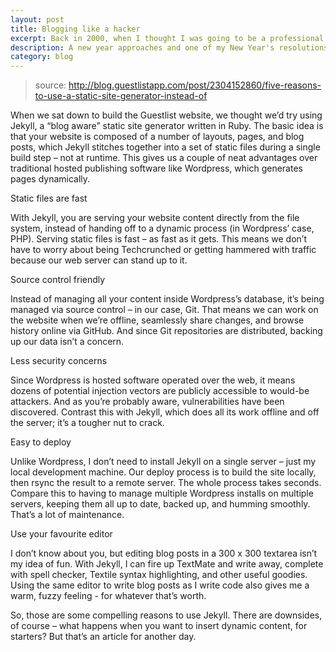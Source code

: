 ```yaml
---
layout: post
title: Blogging like a hacker
excerpt: Back in 2000, when I thought I was going to be a professional writer, I spent hours a day on LiveJournal doing writing practice with other aspiring poets and authors. Since then I’ve blogged at three different domains about web standards, print design, photography, Flash, illustration, information architecture, ColdFusion, package management, PHP, CSS, advertising, Ruby, Rails, and Erlang...
description: A new year approaches and one of my New Year's resolutions is to hack more. I began by creating a personal Jekyll blog. Little did I know that it was going to be so fun.
category: blog
---
```


> source: <http://blog.guestlistapp.com/post/2304152860/five-reasons-to-use-a-static-site-generator-instead-of>

When we sat down to build the Guestlist website, we thought we’d try using Jekyll, a “blog aware” static site generator written in Ruby. The basic idea is that your website is composed of a number of layouts, pages, and blog posts, which Jekyll stitches together into a set of static files during a single build step – not at runtime. This gives us a couple of neat advantages over traditional hosted publishing software like Wordpress, which generates pages dynamically.

Static files are fast

With Jekyll, you are serving your website content directly from the file system, instead of handing off to a dynamic process (in Wordpress’ case, PHP). Serving static files is fast – as fast as it gets. This means we don’t have to worry about being Techcrunched or getting hammered with traffic because our web server can stand up to it.

Source control friendly

Instead of managing all your content inside Wordpress’s database, it’s being managed via source control – in our case, Git. That means we can work on the website when we’re offline, seamlessly share changes, and browse history online via GitHub. And since Git repositories are distributed, backing up our data isn’t a concern.

Less security concerns

Since Wordpress is hosted software operated over the web, it means dozens of potential injection vectors are publicly accessible to would-be attackers. And as you’re probably aware, vulnerabilities have been discovered. Contrast this with Jekyll, which does all its work offline and off the server; it’s a tougher nut to crack.

Easy to deploy

Unlike Wordpress, I don’t need to install Jekyll on a single server – just my local development machine. Our deploy process is to build the site locally, then rsync the result to a remote server. The whole process takes seconds. Compare this to having to manage multiple Wordpress installs on multiple servers, keeping them all up to date, backed up, and humming smoothly. That’s a lot of maintenance.

Use your favourite editor

I don’t know about you, but editing blog posts in a 300 x 300 textarea isn’t my idea of fun. With Jekyll, I can fire up TextMate and write away, complete with spell checker, Textile syntax highlighting, and other useful goodies. Using the same editor to write blog posts as I write code also gives me a warm, fuzzy feeling - for whatever that’s worth.

So, those are some compelling reasons to use Jekyll. There are downsides, of course – what happens when you want to insert dynamic content, for starters? But that’s an article for another day.